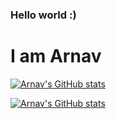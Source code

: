 ### Hello world :)

# I am Arnav

[![Arnav's GitHub stats](https://github-readme-stats.vercel.app/api?username=arnxv0&count_private=true&show_icons=true&bg_color=090C10&title_color=FE5454&text_color=ffffffff)](https://github.com/arnxv0)


[![Arnav's GitHub stats](https://github-readme-stats.vercel.app/api/top-langs/?username=arnxv0&count_private=true&show_icons=true&bg_color=090C10&title_color=FE5454&text_color=ffffffff&layout=compact)](https://github.com/arnxv0)

<!--
**arnxv0/arnxv0** is a ✨ _special_ ✨ repository because its `README.md` (this file) appears on your GitHub profile.

Here are some ideas to get you started:

- 🔭 I’m currently working on ...
- 🌱 I’m currently learning ...
- 👯 I’m looking to collaborate on ...
- 🤔 I’m looking for help with ...
- 💬 Ask me about ...
- 📫 How to reach me: ...
- 😄 Pronouns: ...
- ⚡ Fun fact: ...
-->
